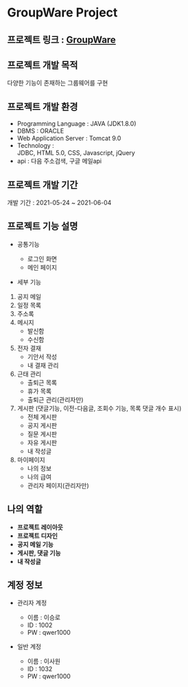 GroupWare Project
================

프로젝트 링크 : [GroupWare](http://sysout.co.kr/groupware5)
------------------------------

프로젝트 개발 목적
---------------
다양한 기능이 존재하는 그룹웨어를 구현

프로젝트 개발 환경
-----------------
* Programming Language : JAVA (JDK1.8.0)      
* DBMS : ORACLE        
* Web Application Server : Tomcat 9.0        
* Technology :            
        JDBC, HTML 5.0, CSS, Javascript, jQuery         
* api : 다음 주소검색, 구글 메일api       

프로젝트 개발 기간   
-----------------
개발 기간 : 2021-05-24 ~ 2021-06-04         

프로젝트 기능 설명
-----------------
* 공통기능
    * 로그인 화면
    * 메인 페이지

* 세부 기능
1. 공지 메일     
2. 일정 목록         
3. 주소록     
4. 메시지          
   * 발신함         
   * 수신함        
5. 전자 결재     
   * 기안서 작성    
   * 내 결재 관리      
6. 근태 관리    
   * 출퇴근 목록      
   * 휴가 목록      
   * 출퇴근 관리(관리자만)    
7. 게시판 (댓글기능, 이전-다음글, 조회수 기능, 목록 댓글 개수 표시)    
   * 전체 게시판          
   * 공지 게시판      
   * 질문 게시판        
   * 자유 게시판        
   * 내 작성글    
8. 마이페이지     
   * 나의 정보     
   * 나의 급여      
   * 관리자 페이지(관리자만)      
 
 나의 역할
 -----------
  * __프로젝트 레이아웃__     
  * __프로젝트 디자인__    
  * __공지 메일 기능__
  * __게시판, 댓글 기능__
  * __내 작성글__
  
계정 정보
---------

* 관리자 계정
  * 이름 : 이승로
  * ID : 1002
  * PW : qwer1000

* 일반 계정
  * 이름 : 이사원
  * ID :  1032
  * PW : qwer1000
